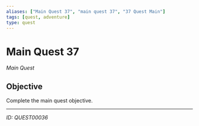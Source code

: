 ```yaml
---
aliases: ["Main Quest 37", "main quest 37", "37 Quest Main"]
tags: [quest, adventure]
type: quest
---
```


# Main Quest 37

*Main Quest*

## Objective
Complete the main quest objective.

---
*ID: QUEST00036*